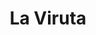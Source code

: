 ---
title: "La Viruta"
url: /ciudad-autonoma-de-buenos-aires/la-viruta-avenida-juan-bautista-justo/
shop: Baustoffe
---